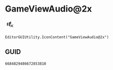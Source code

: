 # GameViewAudio@2x
![](/img/GameViewAudio@2x.png)

``` CSharp
EditorGUIUtility.IconContent("GameViewAudio@2x")
```
## GUID
```
6684829486672853810
```
